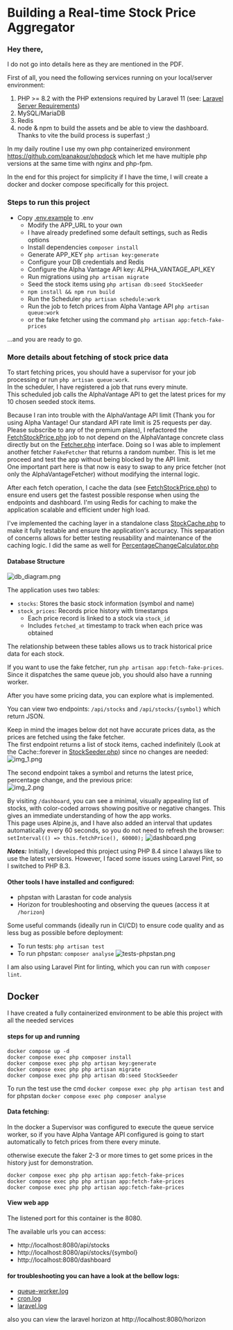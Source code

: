 # Building a Real-time Stock Price Aggregator

### Hey there,

I do not go into details here as they are mentioned in the PDF.

First of all, you need the following services running on your local/server environment:
1. PHP >= 8.2 with the PHP extensions required by Laravel 11 (see: [Laravel Server Requirements](https://laravel.com/docs/11.x/deployment#server-requirements))
2. MySQL/MariaDB
3. Redis
4. node & npm to build the assets and be able to view the dashboard. Thanks to vite the build process is superfast ;)

In my daily routine I use my own php containerized environment https://github.com/panakour/phpdock which let me have multiple php versions at the same time with nginx and php-fpm.

In the end for this project for simplicity if I have the time, I will create a docker and docker compose specifically for this project.

### Steps to run this project

- Copy [.env.example](.env.example) to .env
    - Modify the APP_URL to your own
    - I have already predefined some default settings, such as Redis options
    - Install dependencies `composer install`
    - Generate APP_KEY `php artisan key:generate`
    - Configure your DB credentials and Redis
    - Configure the Alpha Vantage API key: ALPHA_VANTAGE_API_KEY
    - Run migrations using `php artisan migrate`
    - Seed the stock items using `php artisan db:seed StockSeeder`
    - `npm install && npm run build`
    - Run the Scheduler `php artisan schedule:work`
    - Run the job to fetch prices from Alpha Vantage API `php artisan queue:work`
    - or the fake fetcher using the command `php artisan app:fetch-fake-prices`

...and you are ready to go.


### More details about fetching of stock price data
To start fetching prices, you should have a supervisor for your job processing or run `php artisan queue:work`.  
In the scheduler, I have registered a job that runs every minute.  
This scheduled job calls the AlphaVantage API to get the latest prices for my 10 chosen seeded stock items.

Because I ran into trouble with the AlphaVantage API limit (Thank you for using Alpha Vantage! Our standard API rate limit is 25 requests per day. Please subscribe to any of the premium plans), I refactored the [FetchStockPrice.php](app/Jobs/FetchStockPrice.php) job to not depend on the AlphaVantage concrete class directly but on the [Fetcher.php](app/Fetchers/Fetcher.php) interface.
Doing so I was able to implement another fetcher `FakeFetcher` that returns a random number. This is let me proceed and test the app without being blocked by the API limit.  
One important part here is that now is easy to swap to any price fetcher (not only the AlphaVantageFetcher) without modifying the internal logic.

After each fetch operation, I cache the data (see [FetchStockPrice.php](https://github.com/panakour/stock-aggregator/blob/main/app/Jobs/FetchStockPrice.php#L58))
to ensure end users get the fastest possible response when using the endpoints and dashboard.
I'm using Redis for caching to make the application scalable and efficient under high load.

I've implemented the caching layer in a standalone class [StockCache.php](app/Services/StockCache.php) to make it fully testable and ensure the application's accuracy. This separation of concerns allows for better testing reusability and maintenance of the caching logic.
I did the same as well for [PercentageChangeCalculator.php](app/Services/PercentageChangeCalculator.php)

#### Database Structure
![db_diagram.png](docs/db_diagram.png)

The application uses two tables:
- `stocks`: Stores the basic stock information (symbol and name)
- `stock_prices`: Records price history with timestamps
    - Each price record is linked to a stock via `stock_id`
    - Includes `fetched_at` timestamp to track when each price was obtained

The relationship between these tables allows us to track historical price data for each stock.


If you want to use the fake fetcher, run `php artisan app:fetch-fake-prices`. Since it dispatches the same queue job, you should also have a running worker.

After you have some pricing data, you can explore what is implemented.

You can view two endpoints: `/api/stocks` and `/api/stocks/{symbol}` which return JSON.

Keep in mind the images below dot not have accurate prices data, as the prices are fetched using the fake fetcher.  
The first endpoint returns a list of stock items, cached indefinitely (Look at the Cache::forever in [StockSeeder.php](database/seeders/StockSeeder.php)) since no changes are needed:  
![img_1.png](/docs/img_1.png)

The second endpoint takes a symbol and returns the latest price, percentage change, and the previous price:  
![img_2.png](docs/img_2.png)

By visiting `/dashboard`, you can see a minimal, visually appealing list of stocks, with color-coded arrows showing positive or negative changes. This gives an immediate understanding of how the app works.  
This page uses Alpine.js, and I have also added an interval that updates automatically every 60 seconds, so you do not need to refresh the browser:  
`setInterval(() => this.fetchPrice(), 60000);`
![dashboard.png](docs/dashboard.png)

***Notes:*** Initially, I developed this project using PHP 8.4 since I always like to use the latest versions. However, I faced some issues using Laravel Pint, so I switched to PHP 8.3.

#### Other tools I have installed and configured:
- phpstan with Larastan for code analysis
- Horizon for troubleshooting and observing the queues (access it at `/horizon`)

Some useful commands (ideally run in CI/CD) to ensure code quality and as less bug as possible before deployment:
- To run tests: `php artisan test`
- To run phpstan: `composer analyse`
  ![tests-phpstan.png](docs/tests-phpstan.png)

I am also using Laravel Pint for linting, which you can run with `composer lint`.


## Docker
I have created a fully containerized environment to be able this project with all the needed services

#### steps for up and running
```shel
docker compose up -d
docker compose exec php composer install
docker compose exec php php artisan key:generate
docker compose exec php php artisan migrate
docker compose exec php php artisan db:seed StockSeeder
```

To run the test use the cmd `docker compose exec php php artisan test` and for phpstan `docker compose exec php composer analyse`

#### Data fetching:
In the docker a Supervisor was configured to execute the queue service worker, so if you have Alpha Vantage API configured is going to start automatically to fetch prices from there every minute.

otherwise execute the faker 2-3 or more times to get some prices in the history just for demonstration.
```shel
docker compose exec php php artisan app:fetch-fake-prices
docker compose exec php php artisan app:fetch-fake-prices
docker compose exec php php artisan app:fetch-fake-prices
```

#### View web app
The listened port for this container is the 8080. 

The available urls you can access:
- http://localhost:8080/api/stocks
- http://localhost:8080/api/stocks/{symbol}
- http://localhost:8080/dashboard

#### for troubleshooting you can have a look at the bellow logs:
- [queue-worker.log](storage/logs/queue-worker.log)
- [cron.log](storage/logs/cron.log)
- [laravel.log](storage/logs/laravel.log)

also you can view the laravel horizon at http://localhost:8080/horizon
